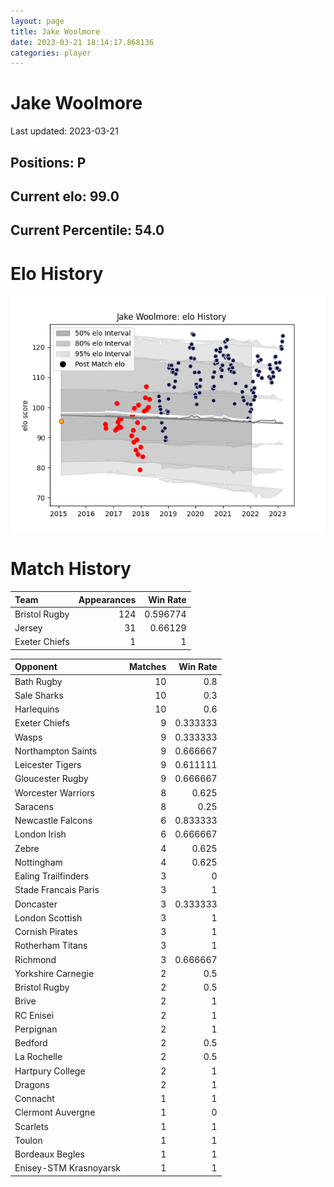 ```yaml
---  
layout: page  
title: Jake Woolmore  
date: 2023-03-21 18:14:17.868136  
categories: player  
---
```

# Jake Woolmore


Last updated: 2023-03-21
## Positions: P

## Current elo: 99.0

## Current Percentile: 54.0

# Elo History


![elo history](history_JakeWoolmore.png)
# Match History


| Team          |   Appearances |   Win Rate |
|:--------------|--------------:|-----------:|
| Bristol Rugby |           124 |   0.596774 |
| Jersey        |            31 |   0.66129  |
| Exeter Chiefs |             1 |   1        |

| Opponent               |   Matches |   Win Rate |
|:-----------------------|----------:|-----------:|
| Bath Rugby             |        10 |   0.8      |
| Sale Sharks            |        10 |   0.3      |
| Harlequins             |        10 |   0.6      |
| Exeter Chiefs          |         9 |   0.333333 |
| Wasps                  |         9 |   0.333333 |
| Northampton Saints     |         9 |   0.666667 |
| Leicester Tigers       |         9 |   0.611111 |
| Gloucester Rugby       |         9 |   0.666667 |
| Worcester Warriors     |         8 |   0.625    |
| Saracens               |         8 |   0.25     |
| Newcastle Falcons      |         6 |   0.833333 |
| London Irish           |         6 |   0.666667 |
| Zebre                  |         4 |   0.625    |
| Nottingham             |         4 |   0.625    |
| Ealing Trailfinders    |         3 |   0        |
| Stade Francais Paris   |         3 |   1        |
| Doncaster              |         3 |   0.333333 |
| London Scottish        |         3 |   1        |
| Cornish Pirates        |         3 |   1        |
| Rotherham Titans       |         3 |   1        |
| Richmond               |         3 |   0.666667 |
| Yorkshire Carnegie     |         2 |   0.5      |
| Bristol Rugby          |         2 |   0.5      |
| Brive                  |         2 |   1        |
| RC Enisei              |         2 |   1        |
| Perpignan              |         2 |   1        |
| Bedford                |         2 |   0.5      |
| La Rochelle            |         2 |   0.5      |
| Hartpury College       |         2 |   1        |
| Dragons                |         2 |   1        |
| Connacht               |         1 |   1        |
| Clermont Auvergne      |         1 |   0        |
| Scarlets               |         1 |   1        |
| Toulon                 |         1 |   1        |
| Bordeaux Begles        |         1 |   1        |
| Enisey-STM Krasnoyarsk |         1 |   1        |